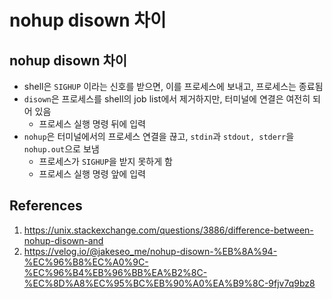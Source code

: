 # nohup disown 차이

## nohup disown 차이

- shell은 `SIGHUP` 이라는 신호를 받으면, 이를 프로세스에 보내고, 프로세스는 종료됨
- `disown`은 프로세스를 shell의 job list에서 제거하지만, 터미널에 연결은 여전히 되어 있음
  - 프로세스 실행 명령 뒤에 입력
- `nohup`은 터미널에서의 프로세스 연결을 끊고, `stdin`과 `stdout, stderr`을 `nohup.out`으로 보냄
  - 프로세스가 `SIGHUP`을 받지 못하게 함
  - 프로세스 실행 명령 앞에 입력

## References

1. https://unix.stackexchange.com/questions/3886/difference-between-nohup-disown-and
2. https://velog.io/@jakeseo_me/nohup-disown-%EB%8A%94-%EC%96%B8%EC%A0%9C-%EC%96%B4%EB%96%BB%EA%B2%8C-%EC%8D%A8%EC%95%BC%EB%90%A0%EA%B9%8C-9fjv7q9bz8
